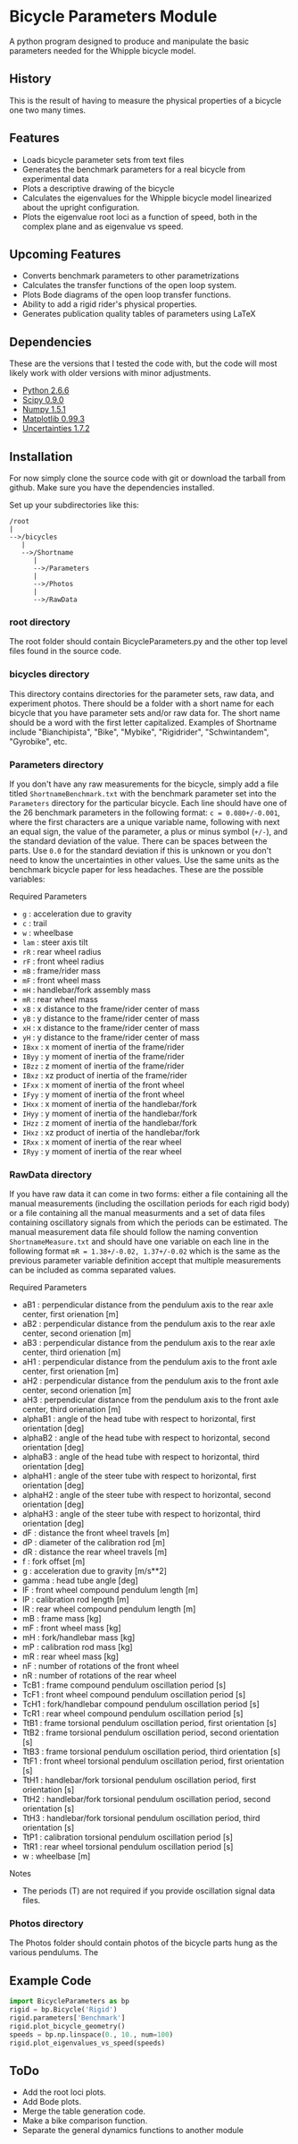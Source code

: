 Bicycle Parameters Module
=========================

A python program designed to produce and manipulate the basic parameters needed for
the Whipple bicycle model.

History
-------
This is the result of having to measure the physical properties of a bicycle
one two many times.

Features
--------
- Loads bicycle parameter sets from text files
- Generates the benchmark parameters for a real bicycle from experimental data
- Plots a descriptive drawing of the bicycle
- Calculates the eigenvalues for the Whipple bicycle model linearized about the
  upright configuration.
- Plots the eigenvalue root loci as a function of speed, both in the complex
  plane and as eigenvalue vs speed.

Upcoming Features
-----------------
- Converts benchmark parameters to other parametrizations
- Calculates the transfer functions of the open loop system.
- Plots Bode diagrams of the open loop transfer functions.
- Ability to add a rigid rider's physical properties.
- Generates publication quality tables of parameters using LaTeX

Dependencies
------------
These are the versions that I tested the code with, but the code will most
likely work with older versions with minor adjustments.

- [Python 2.6.6](http://www.python.org/)
- [Scipy 0.9.0](http://www.scipy.org/)
- [Numpy 1.5.1](http://numpy.scipy.org/)
- [Matplotlib 0.99.3](http://matplotlib.sourceforge.net/)
- [Uncertainties 1.7.2](http://packages.python.org/uncertainties/)

Installation
------------
For now simply clone the source code with git or download the tarball from
github. Make sure you have the dependencies installed.

Set up your subdirectories like this:

```
/root
|
-->/bicycles
   |
   -->/Shortname
      |
      -->/Parameters
      |
      -->/Photos
      |
      -->/RawData
```
### root directory
The root folder should contain BicycleParameters.py and the other top level
files found in the source code.

### bicycles directory
This directory contains directories for the parameter sets, raw data, and
experiment photos. There should be a folder with a short name for each bicycle
that you have parameter sets and/or raw data for. The short name should be a word
with the first letter capitalized. Examples of Shortname include
"Bianchipista", "Bike", "Mybike", "Rigidrider", "Schwintandem", "Gyrobike", etc.

### Parameters directory
If you don't have any raw measurements for the bicycle, simply add a file
titled `ShortnameBenchmark.txt` with the benchmark parameter set into the
`Parameters` directory for the particular bicycle. Each line should have one of
the 26 benchmark parameters in the following format: `c = 0.080+/-0.001`, where
the first characters are a unique variable name, following with next an equal
sign, the value of the parameter, a plus or minus symbol (`+/-`), and the
standard deviation of the value. There can be spaces between the parts. Use `0.0`
for the standard deviation if this is unknown or you don't need to know the
uncertainties in other values. Use the same units as the benchmark bicycle
paper for less headaches. These are the possible variables:

Required Parameters

- `g` : acceleration due to gravity
- `c` : trail
- `w` : wheelbase
- `lam` : steer axis tilt
- `rR` : rear wheel radius
- `rF` : front wheel radius
- `mB` : frame/rider mass
- `mF` : front wheel mass
- `mH` : handlebar/fork assembly mass
- `mR` : rear wheel mass
- `xB` : x distance to the frame/rider center of mass
- `yB` : y distance to the frame/rider center of mass
- `xH` : x distance to the frame/rider center of mass
- `yH` : y distance to the frame/rider center of mass
- `IBxx` : x moment of inertia of the frame/rider
- `IByy` : y moment of inertia of the frame/rider
- `IBzz` : z moment of inertia of the frame/rider
- `IBxz` : xz product of inertia of the frame/rider
- `IFxx` : x moment of inertia of the front wheel
- `IFyy` : y moment of inertia of the front wheel
- `IHxx` : x moment of inertia of the handlebar/fork
- `IHyy` : y moment of inertia of the handlebar/fork
- `IHzz` : z moment of inertia of the handlebar/fork
- `IHxz` : xz product of inertia of the handlebar/fork
- `IRxx` : x moment of inertia of the rear wheel
- `IRyy` : y moment of inertia of the rear wheel

### RawData directory
If you have raw data it can come in two forms: either a file containing all the
manual measurements (including the oscillation periods for each rigid body) or a file containing
all the manual measurments and a set of data files containing oscillatory
signals from which the periods can be estimated. The manual measurement data
file should follow the naming convention `ShortnameMeasure.txt` and should have
one variable on each line in the following format `mR = 1.38+/-0.02,
1.37+/-0.02` which is the same as the previous parameter variable definition
accept that multiple measurements can be included as comma separated values.

Required Parameters

- aB1 : perpendicular distance from the pendulum axis to the rear axle center, first orienation [m]
- aB2 : perpendicular distance from the pendulum axis to the rear axle center, second orienation [m]
- aB3 : perpendicular distance from the pendulum axis to the rear axle center, third orienation [m]
- aH1 : perpendicular distance from the pendulum axis to the front axle center, first orienation [m]
- aH2 : perpendicular distance from the pendulum axis to the front axle center, second orienation [m]
- aH3 : perpendicular distance from the pendulum axis to the front axle center, third orienation [m]
- alphaB1 : angle of the head tube with respect to horizontal, first orientation [deg]
- alphaB2 : angle of the head tube with respect to horizontal, second orientation [deg]
- alphaB3 : angle of the head tube with respect to horizontal, third orientation [deg]
- alphaH1 : angle of the steer tube with respect to horizontal, first orientation [deg]
- alphaH2 : angle of the steer tube with respect to horizontal, second orientation [deg]
- alphaH3 : angle of the steer tube with respect to horizontal, third orientation [deg]
- dF : distance the front wheel travels [m]
- dP : diameter of the calibration rod [m]
- dR : distance the rear wheel travels [m]
- f : fork offset [m]
- g : acceleration due to gravity [m/s**2]
- gamma : head tube angle [deg]
- lF : front wheel compound pendulum length [m]
- lP : calibration rod length [m]
- lR : rear wheel compound pendulum length [m]
- mB : frame mass [kg]
- mF : front wheel mass [kg]
- mH : fork/handlebar mass [kg]
- mP : calibration rod mass [kg]
- mR : rear wheel mass [kg]
- nF : number of rotations of the front wheel
- nR : number of rotations of the rear wheel
- TcB1 : frame compound pendulum oscillation period [s]
- TcF1 : front wheel compound pendulum oscillation period [s]
- TcH1 : fork/handlebar compound pendulum oscillation period [s]
- TcR1 : rear wheel compound pendulum oscillation period [s]
- TtB1 : frame torsional pendulum oscillation period, first orientation [s]
- TtB2 : frame torsional pendulum oscillation period, second orientation [s]
- TtB3 : frame torsional pendulum oscillation period, third orientation [s]
- TtF1 : front wheel torsional pendulum oscillation period, first orientation [s]
- TtH1 : handlebar/fork torsional pendulum oscillation period, first orientation [s]
- TtH2 : handlebar/fork torsional pendulum oscillation period, second orientation [s]
- TtH3 : handlebar/fork torsional pendulum oscillation period, third orientation [s]
- TtP1 : calibration torsional pendulum oscillation period [s]
- TtR1 : rear wheel torsional pendulum oscillation period [s]
- w : wheelbase [m]

Notes

- The periods (T) are not required if you provide oscillation signal data
  files.

### Photos directory
The Photos folder should contain photos of the bicycle parts hung as the
various pendulums. The

Example Code
------------
```python
import BicycleParameters as bp
rigid = bp.Bicycle('Rigid')
rigid.parameters['Benchmark']
rigid.plot_bicycle_geometry()
speeds = bp.np.linspace(0., 10., num=100)
rigid.plot_eigenvalues_vs_speed(speeds)
```

ToDo
----

- Add the root loci plots.
- Add Bode plots.
- Merge the table generation code.
- Make a bike comparison function.
- Separate the general dynamics functions to another module
